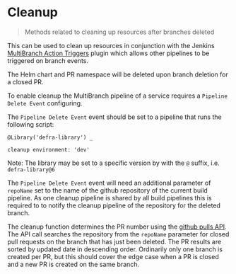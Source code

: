 # Cleanup

> Methods related to cleaning up resources after branches deleted

This can be used to clean up resources in conjunction with the Jenkins [MultiBranch Action Triggers](https://plugins.jenkins.io/multibranch-action-triggers/) plugin which allows other pipelines to be triggered on branch events.

The Helm chart and PR namespace will be deleted upon branch deletion for a closed PR.

To enable cleanup the MultiBranch pipeline of a service requires a `Pipeline Delete Event` configuring.

The `Pipeline Delete Event` event should be set to a pipeline that runs the following script:
```
@Library('defra-library') _

cleanup environment: 'dev'
```

Note: The library may be set to a specific version by with the `@` suffix, i.e. `defra-library@6`

The `Pipeline Delete Event` event will need an additional parameter of `repoName` set to the name of the github repository of the current build pipeline. As one cleanup pipeline is shared by all build pipelines this is required to to notify the cleanup pipeline of the repository for the deleted branch.

The cleanup function determines the PR number using the [github pulls API](https://developer.github.com/v3/pulls/).
The API call searches the repository from the `repoName` parameter for closed pull requests on the branch that has just been deleted. The PR results are sorted by updated date in descending order. Ordinarily only one branch is created per PR, but this should cover the edge case when a PR is closed and a new PR is created on the same branch.
